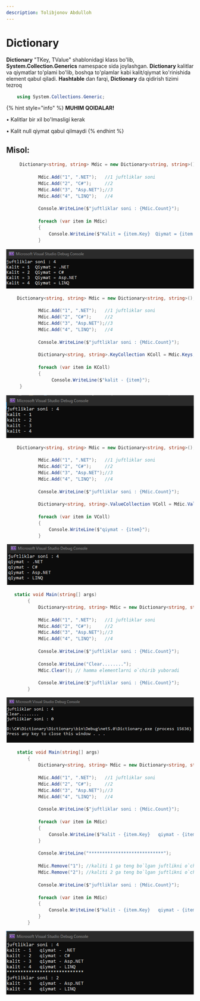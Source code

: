 ```yaml
---
description: Tolibjonov Abdulloh
---
```


# Dictionary

**Dictionary** "TKey, TValue" shablonidagi klass bo'lib, **System.Collection.Generics** namespace sida joylashgan. **Dictionary** kalitlar va qiymatlar to'plami bo'lib, boshqa to'plamlar kabi kalit/qiymat ko'rinishida element qabul qiladi. **Hashtable** dan farqi, **Dictionary** da qidirish tizimi tezroq

```csharp
    using System.Collections.Generic;
```

{% hint style="info" %}
**MUHIM QOIDALAR!**

• Kalitlar bir xil bo'lmasligi kerak

• Kalit null qiymat qabul qilmaydi
{% endhint %}

## Misol:

```csharp
     Dictionary<string, string> Mdic = new Dictionary<string, string>();

            Mdic.Add("1", ".NET");   //1 juftliklar soni
            Mdic.Add("2", "C#");     //2
            Mdic.Add("3", "Asp.NET");//3
            Mdic.Add("4", "LINQ");   //4

            Console.WriteLine($"juftliklar soni : {Mdic.Count}");

            foreach (var item in Mdic)
            {
                Console.WriteLine($"Kalit = {item.Key}  Qiymat = {item.Value}");
            }
```

![](../../../../.gitbook/assets/dic1.png)

```csharp
    Dictionary<string, string> Mdic = new Dictionary<string, string>();

            Mdic.Add("1", ".NET");   //1 juftliklar soni
            Mdic.Add("2", "C#");     //2
            Mdic.Add("3", "Asp.NET");//3
            Mdic.Add("4", "LINQ");   //4

            Console.WriteLine($"juftliklar soni : {Mdic.Count}");

            Dictionary<string, string>.KeyCollection KColl = Mdic.Keys;

            foreach (var item in KColl)
            {
                 Console.WriteLine($"kalit - {item}");
     }
```

![](../../../../.gitbook/assets/dic2.png)

```csharp
    Dictionary<string, string> Mdic = new Dictionary<string, string>();

            Mdic.Add("1", ".NET");   //1 juftliklar soni
            Mdic.Add("2", "C#");     //2
            Mdic.Add("3", "Asp.NET");//3
            Mdic.Add("4", "LINQ");   //4

            Console.WriteLine($"juftliklar soni : {Mdic.Count}");

            Dictionary<string, string>.ValueCollection VColl = Mdic.Values;

            foreach (var item in VColl)
            {
                Console.WriteLine($"qiymat - {item}");
            }
```

![](../../../../.gitbook/assets/dic3.png)

```csharp
   static void Main(string[] args)
        {
            Dictionary<string, string> Mdic = new Dictionary<string, string>();

            Mdic.Add("1", ".NET");   //1 juftliklar soni
            Mdic.Add("2", "C#");     //2
            Mdic.Add("3", "Asp.NET");//3
            Mdic.Add("4", "LINQ");   //4

            Console.WriteLine($"juftliklar soni : {Mdic.Count}");

            Console.WriteLine("Clear........");
            Mdic.Clear(); // hamma elementlarni o`chirib yuboradi

            Console.WriteLine($"juftliklar soni : {Mdic.Count}");
        }
```

![](../../../../.gitbook/assets/dic4.png)

```csharp
    static void Main(string[] args)
        {
            Dictionary<string, string> Mdic = new Dictionary<string, string>();

            Mdic.Add("1", ".NET");   //1 juftliklar soni
            Mdic.Add("2", "C#");     //2
            Mdic.Add("3", "Asp.NET");//3
            Mdic.Add("4", "LINQ");   //4

            Console.WriteLine($"juftliklar soni : {Mdic.Count}");

            foreach (var item in Mdic)
            {
                Console.WriteLine($"kalit - {item.Key}   qiymat - {item.Value}");
            }

            Console.WriteLine("****************************");

            Mdic.Remove("1"); //kaliti 1 ga teng bo`lgan juftlikni o`chirib tashlaydi
            Mdic.Remove("2"); //kaliti 2 ga teng bo`lgan juftlikni o`chirib tashlaydi

            Console.WriteLine($"juftliklar soni : {Mdic.Count}");

            foreach (var item in Mdic)
            {
                Console.WriteLine($"kalit - {item.Key}   qiymat - {item.Value}");
            }
        }
```

![](../../../../.gitbook/assets/dic5.png)

